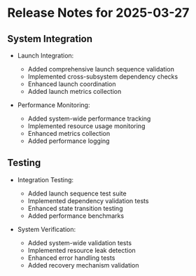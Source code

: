 # Release Notes for 2025-03-27

## System Integration

- Launch Integration:
  - Added comprehensive launch sequence validation
  - Implemented cross-subsystem dependency checks
  - Enhanced launch coordination
  - Added launch metrics collection

- Performance Monitoring:
  - Added system-wide performance tracking
  - Implemented resource usage monitoring
  - Enhanced metrics collection
  - Added performance logging

## Testing

- Integration Testing:
  - Added launch sequence test suite
  - Implemented dependency validation tests
  - Enhanced state transition testing
  - Added performance benchmarks

- System Verification:
  - Added system-wide validation tests
  - Implemented resource leak detection
  - Enhanced error handling tests
  - Added recovery mechanism validation